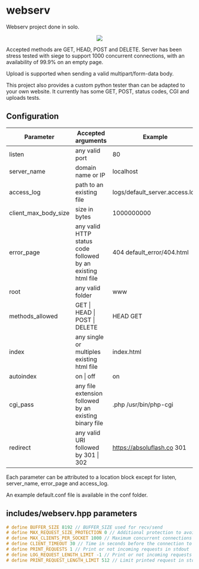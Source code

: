 # webserv

Webserv project done in solo.

<p align="center">
  <img src="https://i.imgur.com/nRNes00.png">
</p>

Accepted methods are GET, HEAD, POST and DELETE.
Server has been stress tested with siege to support 1000 concurrent connections, with an availability of 99.9% on an empty page.

Upload is supported when sending a valid multipart/form-data body.

This project also provides a custom python tester than can be adapted to your own website. It currently has some GET, POST, status codes, CGI and uploads tests.

## Configuration

| Parameter  | Accepted arguments | Example |
| ------------- | ------------- | ------------- |
| listen  | any valid port | 80 |
| server_name  | domain name or IP  | localhost |
| access_log  | path to an existing file  | logs/default_server.access.log |
| client_max_body_size  | size in bytes  | 1000000000 |
| error_page  | any valid HTTP status code followed by an existing html file  | 404 default_error/404.html |
| root  | any valid folder  | www |
| methods_allowed  | GET \| HEAD \| POST \| DELETE | HEAD GET |
| index | any single or multiples existing html file | index.html |
| autoindex  | on \| off | on |
| cgi_pass | any file extension followed by an existing binary file | .php /usr/bin/php-cgi |
| redirect | any valid URI followed by 301 \| 302 | https://absoluflash.co 301 |

Each parameter can be attributed to a location block except for listen, server_name, error_page and access_log.

An example default.conf file is available in the conf folder.

## includes/webserv.hpp parameters

```c++
# define BUFFER_SIZE 8192 // BUFFER_SIZE used for recv/send
# define MAX_REQUEST_SIZE_PROTECTION 0 // Additional protection to avoid server overloading by sending huge headers
# define MAX_CLIENTS_PER_SOCKET 1000 // Maximum concurrent connections for each listened port
# define CLIENT_TIMEOUT 30 // Time in seconds before the connection to a client is closed (timer is resetted if the client sends data)
# define PRINT_REQUESTS 1 // Print or not incoming requests in stdout
# define LOG_REQUEST_LENGTH_LIMIT -1 // Print or not incoming requests in log file, and limit their size (-1 to disable logging, 0 to disable logging limit or any number > 0 to limit logged request size)
# define PRINT_REQUEST_LENGTH_LIMIT 512 // Limit printed request in stdout 
```
